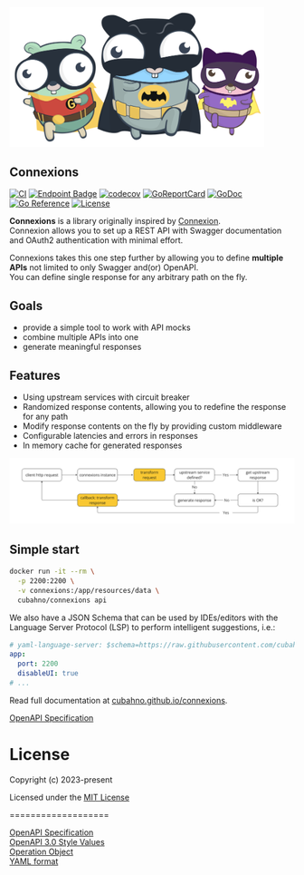 <div style="text-align: center; width:450px;">
    <img src="./resources/docs/images/gotham.svg">
</div>

## Connexions

[![CI](https://github.com/cubahno/connexions/workflows/CI/badge.svg?event=push)](https://github.com/cubahno/connexions/actions/workflows/ci.yml?query=event%3Apush+branch%3Amaster+workflow%3ACI)
[![Endpoint Badge](https://img.shields.io/endpoint?url=https%3A%2F%2Fgist.githubusercontent.com%2Fcubahno%2F4110782af3ec09dd1ebabc3304756f1f%2Fraw%2Fcovbadge.json&labelColor=%23058FF3&color=%2306C53B)](https://github.com/cubahno/connexions/actions/workflows/ci.yml?query=event%3Apush+branch%3Amaster+workflow%3ACI)
[![codecov](https://codecov.io/gh/cubahno/connexions/graph/badge.svg?token=XGCEHYUDH0)](https://codecov.io/gh/cubahno/connexions)
[![GoReportCard](https://goreportcard.com/badge/github.com/cubahno/connexions)](https://goreportcard.com/report/github.com/cubahno/connexions)
[![GoDoc](https://godoc.org/github.com/cubahno/connexions?status.svg)](https://godoc.org/github.com/cubahno/connexions)
[![Go Reference](https://pkg.go.dev/badge/github.com/cubahno/connexions.svg)](https://pkg.go.dev/github.com/cubahno/connexions)
[![License](https://img.shields.io/github/license/cubahno/connexions)](https://github.com/cubahno/connexions/blob/master/LICENSE)


**Connexions** is a library originally inspired by [Connexion](https://github.com/spec-first/connexion).<br/>
Connexion allows you to set up a REST API with Swagger documentation and OAuth2 authentication with minimal effort.<br/>

Connexions takes this one step further by allowing you to define **multiple APIs** not limited to only Swagger and(or) OpenAPI.<br/>
You can define single response for any arbitrary path on the fly.<br/>

## Goals
- provide a simple tool to work with API mocks
- combine multiple APIs into one
- generate meaningful responses

## Features
- Using upstream services with circuit breaker
- Randomized response contents, allowing you to redefine the response for any path
- Modify response contents on the fly by providing custom middleware
- Configurable latencies and errors in responses
- In memory cache for generated responses

<div style="text-align: center; width:auto;">
    <img src="./resources/docs/images/schema-generic.png">
</div>

## Simple start

```bash 
docker run -it --rm \
  -p 2200:2200 \
  -v connexions:/app/resources/data \
  cubahno/connexions api

``` 

We also have a JSON Schema that can be used by IDEs/editors with the Language Server Protocol (LSP) to perform intelligent suggestions, i.e.:
```yaml
# yaml-language-server: $schema=https://raw.githubusercontent.com/cubahno/connexions/refs/heads/master/resources/json-schema.json
app:
  port: 2200
  disableUI: true
# ...
```

Read full documentation at [cubahno.github.io/connexions](https://cubahno.github.io/connexions//).

[OpenAPI Specification](https://editor.swagger.io/?url=https://raw.githubusercontent.com/cubahno/connexions/master/resources/openapi.yml)

License
===================
Copyright (c) 2023-present

Licensed under the [MIT License](https://github.com/cubahno/connexions/blob/master/LICENSE)


===================

[OpenAPI Specification](https://www.openapis.org/)<br/>
[OpenAPI 3.0 Style Values](https://github.com/OAI/OpenAPI-Specification/blob/master/versions/3.0.2.md#style-values)<br/>
[Operation Object](https://github.com/swagger-api/swagger-spec/blob/master/versions/2.0.md#operation-object)<br/>
[YAML format](https://github.com/OAI/OpenAPI-Specification/blob/master/versions/2.0.md#format)<br/>

